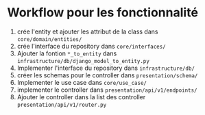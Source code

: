 # Workflow pour les fonctionnalité

1. crée l'entity et ajouter les attribut de la class dans `core/domain/entities/`
2. crée l'interface du repository dans `core/interfaces/`
3. Ajouter la fontion `*_to_entity` dans `infrastructure/db/django_model_to_entity.py`
4. Implementer l'interface du repository dans `infrastructure/db/`
5. créer les schemas pour le controller dans `presentation/schema/`
6. Implementer le use case dans `core/use_case/`
7. implementer le controller dans `presentation/api/v1/endpoints/`
8. Ajouter le controller dans la list des controller `presentation/api/v1/router.py`
